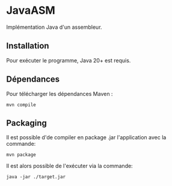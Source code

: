 # JavaASM
Implémentation Java d'un assembleur.

## Installation

Pour exécuter le programme, Java 20+ est requis.

## Dépendances

Pour télécharger les dépendances Maven :

`mvn compile`

## Packaging

Il est possible d'de compiler en package .jar l'application avec la commande:

`mvn package`

Il est alors possible de l'exécuter via la commande:

`java -jar ./target.jar`
